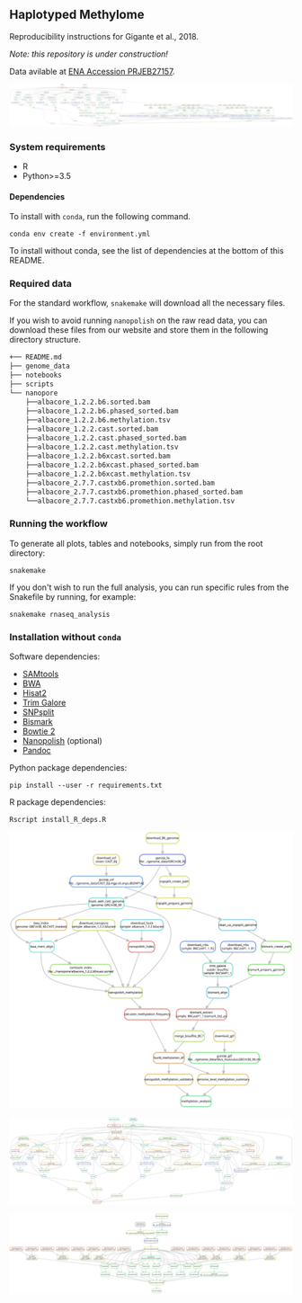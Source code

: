 ## Haplotyped Methylome

Reproducibility instructions for Gigante et al., 2018.

_Note: this repository is under construction!_

Data avilable at [ENA Accession PRJEB27157](https://www.ebi.ac.uk/ena/data/view/PRJEB27157).

[![Directed Acyclic Dependency Graph](dependency_graph.svg)](http://htmlpreview.github.io/?https://github.com/scottgigante/haplotyped-methylome/blob/master/dependency_graph.svg)

### System requirements

* R
* Python>=3.5

#### Dependencies

To install with `conda`, run the following command.

```
conda env create -f environment.yml
```

To install without conda, see the list of dependencies at the bottom of this README.

### Required data

For the standard workflow, `snakemake` will download all the necessary files.

If you wish to avoid running `nanopolish` on the raw read data, you can download these files from our website and store them in the following directory structure.

```
+── README.md
├── genome_data
├── notebooks
├── scripts
└── nanopore
    ├──albacore_1.2.2.b6.sorted.bam
    ├──albacore_1.2.2.b6.phased_sorted.bam
    ├──albacore_1.2.2.b6.methylation.tsv
    ├──albacore_1.2.2.cast.sorted.bam
    ├──albacore_1.2.2.cast.phased_sorted.bam
    ├──albacore_1.2.2.cast.methylation.tsv
    ├──albacore_1.2.2.b6xcast.sorted.bam
    ├──albacore_1.2.2.b6xcast.phased_sorted.bam
    ├──albacore_1.2.2.b6xcast.methylation.tsv
    ├──albacore_2.7.7.castxb6.promethion.sorted.bam
    ├──albacore_2.7.7.castxb6.promethion.phased_sorted.bam
    └──albacore_2.7.7.castxb6.promethion.methylation.tsv
```

### Running the workflow

To generate all plots, tables and notebooks, simply run from the root directory:

```
snakemake
```

If you don't wish to run the full analysis, you can run specific rules from the Snakefile by running, for example:

```
snakemake rnaseq_analysis
```

### Installation without `conda`

Software dependencies:

* [SAMtools](http://www.htslib.org/download/)
* [BWA](https://sourceforge.net/projects/bio-bwa/files/)
* [Hisat2](https://ccb.jhu.edu/software/hisat2/index.shtml)
* [Trim Galore](https://www.bioinformatics.babraham.ac.uk/projects/trim_galore/)
* [SNPsplit](https://www.bioinformatics.babraham.ac.uk/projects/SNPsplit/)
* [Bismark](https://www.bioinformatics.babraham.ac.uk/projects/bismark/)
* [Bowtie 2](http://bowtie-bio.sourceforge.net/bowtie2/index.shtml)
* [Nanopolish](https://nanopolish.readthedocs.io/en/latest/installation.html) (optional)
* [Pandoc](https://pandoc.org/installing.html)

Python package dependencies:

```
pip install --user -r requirements.txt
```

R package dependencies:

```
Rscript install_R_deps.R
```

[![Directed Acyclic Dependency Graph: Methylation](methylation_dependency_graph.svg)](http://htmlpreview.github.io/?https://github.com/scottgigante/haplotyped-methylome/blob/master/methylation_dependency_graph.svg)

[![Directed Acyclic Dependency Graph: Haplotyping](haplotype_dependency_graph.svg)](http://htmlpreview.github.io/?https://github.com/scottgigante/haplotyped-methylome/blob/master/haplotype_dependency_graph.svg)

[![Directed Acyclic Dependency Graph: RNA-seq](rnaseq_dependency_graph.svg)](http://htmlpreview.github.io/?https://github.com/scottgigante/haplotyped-methylome/blob/master/rnaseq_dependency_graph.svg)
